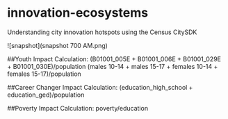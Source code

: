 # innovation-ecosystems
Understanding city innovation hotspots using the Census CitySDK

![snapshot](snapshot 700 AM.png)




##Youth Impact
Calculation:  (B01001_005E + B01001_006E + B01001_029E + B01001_030E)/population
              (males 10-14 + males 15-17 + females 10-14 + females 15-17)/population

##Career Changer Impact
Calculation: (education_high_school + education_ged)/population


##Poverty Impact
Calculation:  poverty/education
